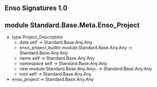## Enso Signatures 1.0
## module Standard.Base.Meta.Enso_Project
- type Project_Description
    - data self -> Standard.Base.Any.Any
    - enso_project_builtin module:Standard.Base.Any.Any -> Standard.Base.Any.Any
    - name self -> Standard.Base.Any.Any
    - namespace self -> Standard.Base.Any.Any
    - new module:Standard.Base.Any.Any= -> Standard.Base.Any.Any
    - root self -> Standard.Base.Any.Any
- enso_project -> Standard.Base.Any.Any
